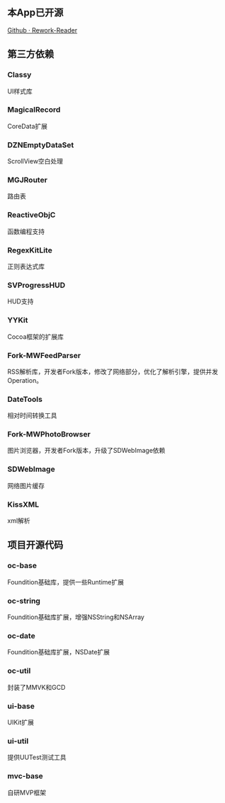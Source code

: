 ## 本App已开源

[Github · Rework-Reader](https://github.com/zsy78191/Rework-Reader.git)

## 第三方依赖

### Classy

UI样式库

### MagicalRecord

CoreData扩展

### DZNEmptyDataSet

ScrollView空白处理

### MGJRouter

路由表

### ReactiveObjC

函数编程支持

### RegexKitLite

正则表达式库

### SVProgressHUD

HUD支持

### YYKit

Cocoa框架的扩展库

### Fork-MWFeedParser

RSS解析库，开发者Fork版本，修改了网络部分，优化了解析引擎，提供并发Operation。

### DateTools 

相对时间转换工具

### Fork-MWPhotoBrowser

图片浏览器，开发者Fork版本，升级了SDWebImage依赖

### SDWebImage

网络图片缓存

### KissXML

xml解析

## 项目开源代码

### oc-base

Foundition基础库，提供一些Runtime扩展

### oc-string

Foundition基础库扩展，增强NSString和NSArray
 
### oc-date

Foundition基础库扩展，NSDate扩展
 
### oc-util

封装了MMVK和GCD
 
### ui-base

UIKit扩展

### ui-util

提供UUTest测试工具
 
### mvc-base
 
自研MVP框架
 


